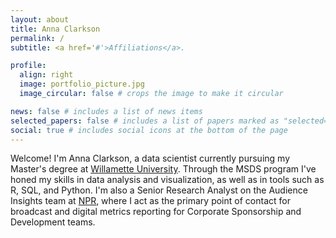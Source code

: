 ```yaml
---
layout: about
title: Anna Clarkson
permalink: /
subtitle: <a href='#'>Affiliations</a>. 

profile:
  align: right
  image: portfolio_picture.jpg
  image_circular: false # crops the image to make it circular

news: false # includes a list of news items
selected_papers: false # includes a list of papers marked as "selected={true}"
social: true # includes social icons at the bottom of the page
---
```


Welcome! I'm Anna Clarkson, a data scientist currently pursuing my Master's degree at [Willamette University](https://willamette.edu/computing/programs/data-science-ms/index.html). Through the MSDS program I've honed my skills in data analysis and visualization, as well as in tools such as R, SQL, and Python. I'm also a Senior Research Analyst on the Audience Insights team at [NPR](npr.org), where I act as the primary point of contact for broadcast and digital metrics reporting for Corporate Sponsorship and Development teams. 

